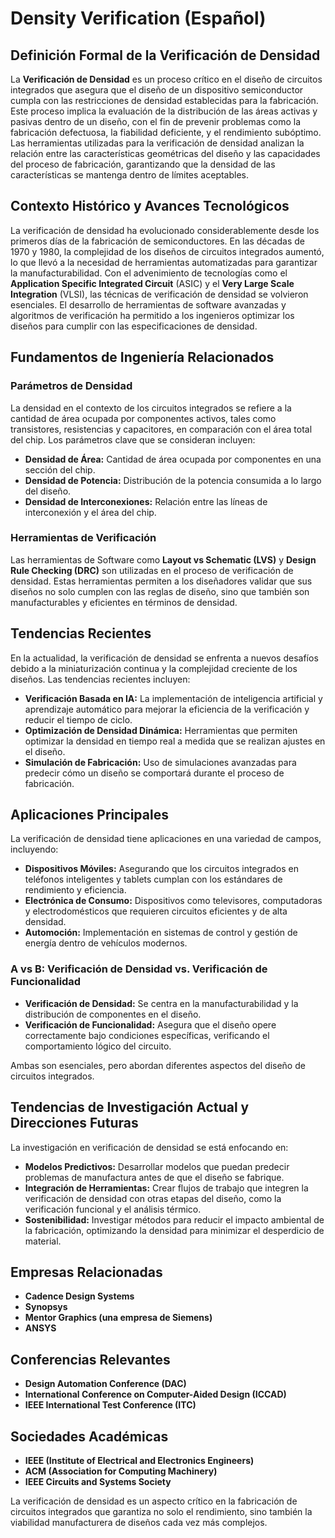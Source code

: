 # Density Verification (Español)

## Definición Formal de la Verificación de Densidad

La **Verificación de Densidad** es un proceso crítico en el diseño de circuitos integrados que asegura que el diseño de un dispositivo semiconductor cumpla con las restricciones de densidad establecidas para la fabricación. Este proceso implica la evaluación de la distribución de las áreas activas y pasivas dentro de un diseño, con el fin de prevenir problemas como la fabricación defectuosa, la fiabilidad deficiente, y el rendimiento subóptimo. Las herramientas utilizadas para la verificación de densidad analizan la relación entre las características geométricas del diseño y las capacidades del proceso de fabricación, garantizando que la densidad de las características se mantenga dentro de límites aceptables.

## Contexto Histórico y Avances Tecnológicos

La verificación de densidad ha evolucionado considerablemente desde los primeros días de la fabricación de semiconductores. En las décadas de 1970 y 1980, la complejidad de los diseños de circuitos integrados aumentó, lo que llevó a la necesidad de herramientas automatizadas para garantizar la manufacturabilidad. Con el advenimiento de tecnologías como el **Application Specific Integrated Circuit** (ASIC) y el **Very Large Scale Integration** (VLSI), las técnicas de verificación de densidad se volvieron esenciales. El desarrollo de herramientas de software avanzadas y algoritmos de verificación ha permitido a los ingenieros optimizar los diseños para cumplir con las especificaciones de densidad.

## Fundamentos de Ingeniería Relacionados

### Parámetros de Densidad

La densidad en el contexto de los circuitos integrados se refiere a la cantidad de área ocupada por componentes activos, tales como transistores, resistencias y capacitores, en comparación con el área total del chip. Los parámetros clave que se consideran incluyen:

- **Densidad de Área:** Cantidad de área ocupada por componentes en una sección del chip.
- **Densidad de Potencia:** Distribución de la potencia consumida a lo largo del diseño.
- **Densidad de Interconexiones:** Relación entre las líneas de interconexión y el área del chip.

### Herramientas de Verificación

Las herramientas de Software como **Layout vs Schematic (LVS)** y **Design Rule Checking (DRC)** son utilizadas en el proceso de verificación de densidad. Estas herramientas permiten a los diseñadores validar que sus diseños no solo cumplen con las reglas de diseño, sino que también son manufacturables y eficientes en términos de densidad.

## Tendencias Recientes

En la actualidad, la verificación de densidad se enfrenta a nuevos desafíos debido a la miniaturización continua y la complejidad creciente de los diseños. Las tendencias recientes incluyen:

- **Verificación Basada en IA:** La implementación de inteligencia artificial y aprendizaje automático para mejorar la eficiencia de la verificación y reducir el tiempo de ciclo.
- **Optimización de Densidad Dinámica:** Herramientas que permiten optimizar la densidad en tiempo real a medida que se realizan ajustes en el diseño.
- **Simulación de Fabricación:** Uso de simulaciones avanzadas para predecir cómo un diseño se comportará durante el proceso de fabricación.

## Aplicaciones Principales

La verificación de densidad tiene aplicaciones en una variedad de campos, incluyendo:

- **Dispositivos Móviles:** Asegurando que los circuitos integrados en teléfonos inteligentes y tablets cumplan con los estándares de rendimiento y eficiencia.
- **Electrónica de Consumo:** Dispositivos como televisores, computadoras y electrodomésticos que requieren circuitos eficientes y de alta densidad.
- **Automoción:** Implementación en sistemas de control y gestión de energía dentro de vehículos modernos.

### A vs B: Verificación de Densidad vs. Verificación de Funcionalidad

- **Verificación de Densidad:** Se centra en la manufacturabilidad y la distribución de componentes en el diseño.
- **Verificación de Funcionalidad:** Asegura que el diseño opere correctamente bajo condiciones específicas, verificando el comportamiento lógico del circuito.

Ambas son esenciales, pero abordan diferentes aspectos del diseño de circuitos integrados.

## Tendencias de Investigación Actual y Direcciones Futuras

La investigación en verificación de densidad se está enfocando en:

- **Modelos Predictivos:** Desarrollar modelos que puedan predecir problemas de manufactura antes de que el diseño se fabrique.
- **Integración de Herramientas:** Crear flujos de trabajo que integren la verificación de densidad con otras etapas del diseño, como la verificación funcional y el análisis térmico.
- **Sostenibilidad:** Investigar métodos para reducir el impacto ambiental de la fabricación, optimizando la densidad para minimizar el desperdicio de material.

## Empresas Relacionadas

- **Cadence Design Systems**
- **Synopsys**
- **Mentor Graphics (una empresa de Siemens)**
- **ANSYS**

## Conferencias Relevantes

- **Design Automation Conference (DAC)**
- **International Conference on Computer-Aided Design (ICCAD)**
- **IEEE International Test Conference (ITC)**

## Sociedades Académicas

- **IEEE (Institute of Electrical and Electronics Engineers)**
- **ACM (Association for Computing Machinery)**
- **IEEE Circuits and Systems Society**

La verificación de densidad es un aspecto crítico en la fabricación de circuitos integrados que garantiza no solo el rendimiento, sino también la viabilidad manufacturera de diseños cada vez más complejos.